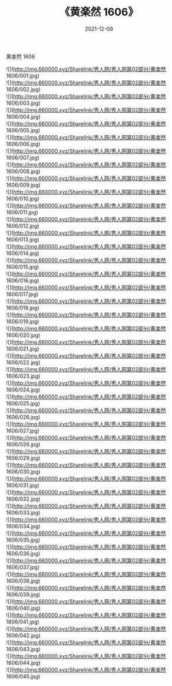﻿---
layout: post
title:  《黄楽然 1606》
date:   2021-12-09
img: http://img.660000.xyz/Sharelink/秀人网/秀人网第02部分/黄楽然 1606/000.jpg
categories: [美女, 清纯, 唯美]
---

黄楽然 1606

  ![](http://img.660000.xyz/Sharelink/秀人网/秀人网第02部分/黄楽然 1606/001.jpg) <br> ![](http://img.660000.xyz/Sharelink/秀人网/秀人网第02部分/黄楽然 1606/002.jpg) <br> ![](http://img.660000.xyz/Sharelink/秀人网/秀人网第02部分/黄楽然 1606/003.jpg) <br> ![](http://img.660000.xyz/Sharelink/秀人网/秀人网第02部分/黄楽然 1606/004.jpg) <br> ![](http://img.660000.xyz/Sharelink/秀人网/秀人网第02部分/黄楽然 1606/005.jpg) <br> ![](http://img.660000.xyz/Sharelink/秀人网/秀人网第02部分/黄楽然 1606/006.jpg) <br> ![](http://img.660000.xyz/Sharelink/秀人网/秀人网第02部分/黄楽然 1606/007.jpg) <br> ![](http://img.660000.xyz/Sharelink/秀人网/秀人网第02部分/黄楽然 1606/008.jpg) <br> ![](http://img.660000.xyz/Sharelink/秀人网/秀人网第02部分/黄楽然 1606/009.jpg) <br> ![](http://img.660000.xyz/Sharelink/秀人网/秀人网第02部分/黄楽然 1606/010.jpg) <br> ![](http://img.660000.xyz/Sharelink/秀人网/秀人网第02部分/黄楽然 1606/011.jpg) <br> ![](http://img.660000.xyz/Sharelink/秀人网/秀人网第02部分/黄楽然 1606/012.jpg) <br> ![](http://img.660000.xyz/Sharelink/秀人网/秀人网第02部分/黄楽然 1606/013.jpg) <br> ![](http://img.660000.xyz/Sharelink/秀人网/秀人网第02部分/黄楽然 1606/014.jpg) <br> ![](http://img.660000.xyz/Sharelink/秀人网/秀人网第02部分/黄楽然 1606/015.jpg) <br> ![](http://img.660000.xyz/Sharelink/秀人网/秀人网第02部分/黄楽然 1606/016.jpg) <br> ![](http://img.660000.xyz/Sharelink/秀人网/秀人网第02部分/黄楽然 1606/017.jpg) <br> ![](http://img.660000.xyz/Sharelink/秀人网/秀人网第02部分/黄楽然 1606/018.jpg) <br> ![](http://img.660000.xyz/Sharelink/秀人网/秀人网第02部分/黄楽然 1606/019.jpg) <br> ![](http://img.660000.xyz/Sharelink/秀人网/秀人网第02部分/黄楽然 1606/020.jpg) <br> ![](http://img.660000.xyz/Sharelink/秀人网/秀人网第02部分/黄楽然 1606/021.jpg) <br> ![](http://img.660000.xyz/Sharelink/秀人网/秀人网第02部分/黄楽然 1606/022.jpg) <br> ![](http://img.660000.xyz/Sharelink/秀人网/秀人网第02部分/黄楽然 1606/023.jpg) <br> ![](http://img.660000.xyz/Sharelink/秀人网/秀人网第02部分/黄楽然 1606/024.jpg) <br> ![](http://img.660000.xyz/Sharelink/秀人网/秀人网第02部分/黄楽然 1606/025.jpg) <br> ![](http://img.660000.xyz/Sharelink/秀人网/秀人网第02部分/黄楽然 1606/026.jpg) <br> ![](http://img.660000.xyz/Sharelink/秀人网/秀人网第02部分/黄楽然 1606/027.jpg) <br> ![](http://img.660000.xyz/Sharelink/秀人网/秀人网第02部分/黄楽然 1606/028.jpg) <br> ![](http://img.660000.xyz/Sharelink/秀人网/秀人网第02部分/黄楽然 1606/029.jpg) <br> ![](http://img.660000.xyz/Sharelink/秀人网/秀人网第02部分/黄楽然 1606/030.jpg) <br> ![](http://img.660000.xyz/Sharelink/秀人网/秀人网第02部分/黄楽然 1606/031.jpg) <br> ![](http://img.660000.xyz/Sharelink/秀人网/秀人网第02部分/黄楽然 1606/032.jpg) <br> ![](http://img.660000.xyz/Sharelink/秀人网/秀人网第02部分/黄楽然 1606/033.jpg) <br> ![](http://img.660000.xyz/Sharelink/秀人网/秀人网第02部分/黄楽然 1606/034.jpg) <br> ![](http://img.660000.xyz/Sharelink/秀人网/秀人网第02部分/黄楽然 1606/035.jpg) <br> ![](http://img.660000.xyz/Sharelink/秀人网/秀人网第02部分/黄楽然 1606/036.jpg) <br> ![](http://img.660000.xyz/Sharelink/秀人网/秀人网第02部分/黄楽然 1606/037.jpg) <br> ![](http://img.660000.xyz/Sharelink/秀人网/秀人网第02部分/黄楽然 1606/038.jpg) <br> ![](http://img.660000.xyz/Sharelink/秀人网/秀人网第02部分/黄楽然 1606/039.jpg) <br> ![](http://img.660000.xyz/Sharelink/秀人网/秀人网第02部分/黄楽然 1606/040.jpg) <br> ![](http://img.660000.xyz/Sharelink/秀人网/秀人网第02部分/黄楽然 1606/041.jpg) <br> ![](http://img.660000.xyz/Sharelink/秀人网/秀人网第02部分/黄楽然 1606/042.jpg) <br> ![](http://img.660000.xyz/Sharelink/秀人网/秀人网第02部分/黄楽然 1606/043.jpg) <br> ![](http://img.660000.xyz/Sharelink/秀人网/秀人网第02部分/黄楽然 1606/044.jpg) <br> ![](http://img.660000.xyz/Sharelink/秀人网/秀人网第02部分/黄楽然 1606/045.jpg) <br>